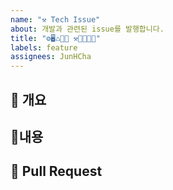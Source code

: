 ```yaml
---
name: "⚒️ Tech Issue"
about: 개발과 관련된 issue를 발행합니다.
title: "⚙️🖥️♺📝🔐 ⚒️🔧🚀🚨🧹"
labels: feature
assignees: JunHCha
---
```


## 📍 개요

## 📍내용

## 📍 Pull Request
